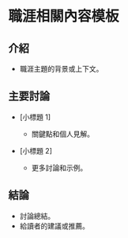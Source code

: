 # 職涯相關內容模板

## 介紹
- 職涯主題的背景或上下文。

## 主要討論
- [小標題 1]
  - 關鍵點和個人見解。

- [小標題 2]
  - 更多討論和示例。

## 結論
- 討論總結。
- 給讀者的建議或推薦。
